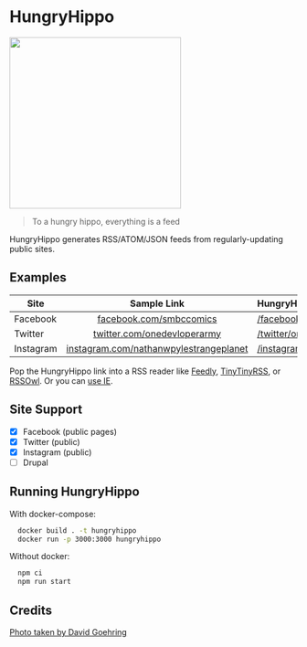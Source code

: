 # HungryHippo

<img src="https://live.staticflickr.com/3436/3225591269_5001acef98_b_d.jpg" width="300" />

> To a hungry hippo, everything is a feed

HungryHippo generates RSS/ATOM/JSON feeds from regularly-updating public sites.

## Examples

| Site      |                                       Sample Link                                        | HungryHippo Link                                                                                         |
| --------- | :--------------------------------------------------------------------------------------: | :------------------------------------------------------------------------------------------------------- |
| Facebook  |                [facebook.com/smbccomics](https://facebook.com/smbccomics)                | [/facebook/smbccomics](https://hungryhippo.ketupat.me/facebook/smbccomics)                               |
| Twitter   |            [twitter.com/onedevloperarmy](https://twitter.com/onedevloperarmy)            | [/twitter/onedevloperarmy](https://hungryhippo.ketupat.me/twitter/onedevloperarmy)                       |
| Instagram | [instagram.com/nathanwpylestrangeplanet](https://instagram.com/nathanwpylestrangeplanet) | [/instagram/nathanwpylestrangeplanet](https://hungryhippo.ketupat.me/instagram/nathanwpylestrangeplanet) |

Pop the HungryHippo link into a RSS reader like [Feedly](https://feedly.com), [TinyTinyRSS](https://tt-rss.org/), or [RSSOwl](www.rssowl.org). Or you can [use IE](https://www.wikihow.com/Subscribe-to-and-Read-RSS-Feeds-with-Internet-Explorer).

## Site Support

- [x] Facebook (public pages)
- [x] Twitter (public)
- [x] Instagram (public)
- [ ] Drupal

## Running HungryHippo

With docker-compose:

```bash
  docker build . -t hungryhippo
  docker run -p 3000:3000 hungryhippo
```

Without docker:

```bash
  npm ci
  npm run start
```

## Credits

[Photo taken by David Goehring](https://www.flickr.com/photos/carbonnyc/3225591269)
